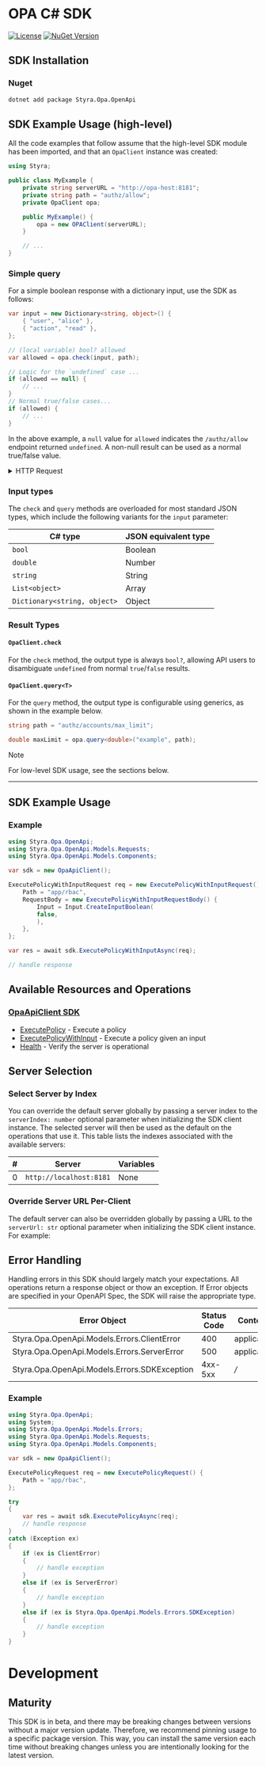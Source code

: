 # OPA C# SDK

[![License](https://img.shields.io/badge/License-Apache_2.0-blue.svg)](https://opensource.org/licenses/Apache-2.0)
[![NuGet Version](https://img.shields.io/nuget/v/Styra?style=flat&color=%2324b6e0)](https://www.nuget.org/packages/Styra/)


<!-- Start SDK Installation [installation] -->
## SDK Installation

### Nuget

```bash
dotnet add package Styra.Opa.OpenApi
```
<!-- End SDK Installation [installation] -->

## SDK Example Usage (high-level)

All the code examples that follow assume that the high-level SDK module has been imported, and that an `OpaClient` instance was created:

```csharp
using Styra;

public class MyExample {
    private string serverURL = "http://opa-host:8181";
    private string path = "authz/allow";
    private OpaClient opa;

    public MyExample() {
        opa = new OPAClient(serverURL);
    }

    // ...
}
```

### Simple query

For a simple boolean response with a dictionary input, use the SDK as follows:

```csharp
var input = new Dictionary<string, object>() {
    { "user", "alice" },
    { "action", "read" },
};

// (local variable) bool? allowed
var allowed = opa.check(input, path);

// Logic for the `undefined` case ...
if (allowed == null) {
    // ...
}
// Normal true/false cases...
if (allowed) {
    // ...
}
```

In the above example, a `null` value for `allowed` indicates the `/authz/allow` endpoint returned `undefined`.
A non-null result can be used as a normal true/false value.

<details><summary>HTTP Request</summary>

```http
POST /v1/data/authz/allow
Content-Type: application/json

{ "input": { "user": "alice", "action": "read" } }
```

</details>

### Input types

The `check` and `query` methods are overloaded for most standard JSON types, which include the following variants for the `input` parameter:

| C# type | JSON equivalent type |
| ------- | -------------------- |
| `bool` | Boolean |
| `double` | Number |
| `string` | String |
| `List<object>` | Array |
| `Dictionary<string, object>` | Object |

### Result Types

#### `OpaClient.check`
For the `check` method, the output type is always `bool?`, allowing API users to disambiguate `undefined` from normal `true`/`false` results.

#### `OpaClient.query<T>`
For the `query` method, the output type is configurable using generics, as shown in the example below.

```csharp
string path = "authz/accounts/max_limit";

double maxLimit = opa.query<double>("example", path);
```

<!--If the selected return type `<T>` is possible to deserialize from the returned JSON, `query<T>` will attempt to populate the variable with the value(s) present.

```csharp
public struct AuthzStatus
{
    public AuthzStatus(bool allowed)
    {
        Allowed = allowed;
    }

    public double Allowed { get; }

    public override string ToString() => $"Application authorized: {Allowed}";
}

var input = new Dictionary<string, object>() {
    { "user", "alice" },
    { "action", "read" },
};

// (local variable) AuthzStatus status
var status =opa.query<AuthzStatus>(input, path);
```-->

> [!NOTE]
> For low-level SDK usage, see the sections below.

---

<!-- Start SDK Example Usage [usage] -->
## SDK Example Usage

### Example

```csharp
using Styra.Opa.OpenApi;
using Styra.Opa.OpenApi.Models.Requests;
using Styra.Opa.OpenApi.Models.Components;

var sdk = new OpaApiClient();

ExecutePolicyWithInputRequest req = new ExecutePolicyWithInputRequest() {
    Path = "app/rbac",
    RequestBody = new ExecutePolicyWithInputRequestBody() {
        Input = Input.CreateInputBoolean(
        false,
        ),
    },
};

var res = await sdk.ExecutePolicyWithInputAsync(req);

// handle response
```
<!-- End SDK Example Usage [usage] -->

<!-- Start Available Resources and Operations [operations] -->
## Available Resources and Operations

### [OpaApiClient SDK](docs/sdks/opaapiclient/README.md)

* [ExecutePolicy](docs/sdks/opaapiclient/README.md#executepolicy) - Execute a policy
* [ExecutePolicyWithInput](docs/sdks/opaapiclient/README.md#executepolicywithinput) - Execute a policy given an input
* [Health](docs/sdks/opaapiclient/README.md#health) - Verify the server is operational
<!-- End Available Resources and Operations [operations] -->

<!-- Start Server Selection [server] -->
## Server Selection

### Select Server by Index

You can override the default server globally by passing a server index to the `serverIndex: number` optional parameter when initializing the SDK client instance. The selected server will then be used as the default on the operations that use it. This table lists the indexes associated with the available servers:

| # | Server | Variables |
| - | ------ | --------- |
| 0 | `http://localhost:8181` | None |




### Override Server URL Per-Client

The default server can also be overridden globally by passing a URL to the `serverUrl: str` optional parameter when initializing the SDK client instance. For example:
<!-- End Server Selection [server] -->

<!-- Start Error Handling [errors] -->
## Error Handling

Handling errors in this SDK should largely match your expectations.  All operations return a response object or thow an exception.  If Error objects are specified in your OpenAPI Spec, the SDK will raise the appropriate type.

| Error Object                                 | Status Code                                  | Content Type                                 |
| -------------------------------------------- | -------------------------------------------- | -------------------------------------------- |
| Styra.Opa.OpenApi.Models.Errors.ClientError  | 400                                          | application/json                             |
| Styra.Opa.OpenApi.Models.Errors.ServerError  | 500                                          | application/json                             |
| Styra.Opa.OpenApi.Models.Errors.SDKException | 4xx-5xx                                      | */*                                          |

### Example

```csharp
using Styra.Opa.OpenApi;
using System;
using Styra.Opa.OpenApi.Models.Errors;
using Styra.Opa.OpenApi.Models.Requests;
using Styra.Opa.OpenApi.Models.Components;

var sdk = new OpaApiClient();

ExecutePolicyRequest req = new ExecutePolicyRequest() {
    Path = "app/rbac",
};

try
{
    var res = await sdk.ExecutePolicyAsync(req);
    // handle response
}
catch (Exception ex)
{
    if (ex is ClientError)
    {
        // handle exception
    }
    else if (ex is ServerError)
    {
        // handle exception
    }
    else if (ex is Styra.Opa.OpenApi.Models.Errors.SDKException)
    {
        // handle exception
    }
}

```
<!-- End Error Handling [errors] -->

<!-- Placeholder for Future Speakeasy SDK Sections -->

# Development

## Maturity

This SDK is in beta, and there may be breaking changes between versions without a major version update. Therefore, we recommend pinning usage
to a specific package version. This way, you can install the same version each time without breaking changes unless you are intentionally
looking for the latest version.
